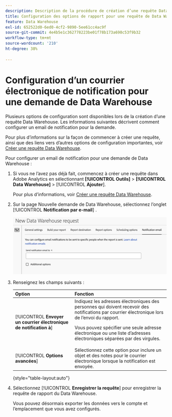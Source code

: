 ```yaml
---
description: Description de la procédure de création d’une requête Data Warehouse.
title: Configuration des options de rapport pour une requête de Data Warehouse
feature: Data Warehouse
exl-id: 652522d0-6ed0-4cf2-9890-5ee61cc4ac9f
source-git-commit: 4e4b5e1c362778223be01f78b173a698c53f9b32
workflow-type: tm+mt
source-wordcount: '210'
ht-degree: 38%

---
```


# Configuration d’un courrier électronique de notification pour une demande de Data Warehouse

Plusieurs options de configuration sont disponibles lors de la création d’une requête Data Warehouse. Les informations suivantes décrivent comment configurer un email de notification pour la demande.

Pour plus d’informations sur la façon de commencer à créer une requête, ainsi que des liens vers d’autres options de configuration importantes, voir [Créer une requête Data Warehouse](/help/export/data-warehouse/create-request/t-dw-create-request.md).

Pour configurer un email de notification pour une demande de Data Warehouse :

1. Si vous ne l’avez pas déjà fait, commencez à créer une requête dans Adobe Analytics en sélectionnant **[!UICONTROL Outils]** > **[!UICONTROL Data Warehouse]** > [!UICONTROL **Ajouter**].

   Pour plus d’informations, voir [Créer une requête Data Warehouse](/help/export/data-warehouse/create-request/t-dw-create-request.md).

1. Sur la page Nouvelle demande de Data Warehouse, sélectionnez l’onglet [!UICONTROL **Notification par e-mail**] .

   ![Onglet de destination du rapport](assets/dw-notification-email.png)

1. Renseignez les champs suivants :

   | Option | Fonction |
   |---------|----------|
   | [!UICONTROL **Envoyer un courrier électronique de notification à**] | Indiquez les adresses électroniques des personnes qui doivent recevoir des notifications par courrier électronique lors de l’envoi du rapport. <p>Vous pouvez spécifier une seule adresse électronique ou une liste d’adresses électroniques séparées par des virgules.</p> |
   | [!UICONTROL **Options avancées**] | Sélectionnez cette option pour inclure un objet et des notes pour le courrier électronique lorsque la notification est envoyée. |

   {style="table-layout:auto"}

1. Sélectionnez [!UICONTROL **Enregistrer la requête**] pour enregistrer la requête de rapport du Data Warehouse.

   Vous pouvez désormais exporter les données vers le compte et l’emplacement que vous avez configurés.
